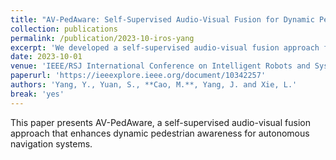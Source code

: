 ```yaml
---
title: "AV-PedAware: Self-Supervised Audio-Visual Fusion for Dynamic Pedestrian Awareness"
collection: publications
permalink: /publication/2023-10-iros-yang
excerpt: 'We developed a self-supervised audio-visual fusion approach for dynamic pedestrian awareness in autonomous systems.'
date: 2023-10-01
venue: 'IEEE/RSJ International Conference on Intelligent Robots and Systems (IROS)'
paperurl: 'https://ieeexplore.ieee.org/document/10342257'
authors: 'Yang, Y., Yuan, S., **Cao, M.**, Yang, J. and Xie, L.'
break: 'yes'
---
```


This paper presents AV-PedAware, a self-supervised audio-visual fusion approach that enhances dynamic pedestrian awareness for autonomous navigation systems. 